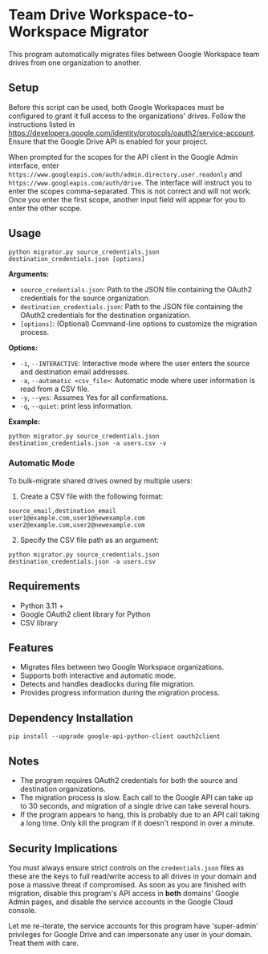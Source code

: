 # Team Drive Workspace-to-Workspace Migrator

This program automatically migrates files between Google Workspace team drives from one organization to another.

## Setup

Before this script can be used, both Google Workspaces must be configured to grant it full access to the organizations' drives. Follow the instructions listed in https://developers.google.com/identity/protocols/oauth2/service-account. Ensure that the Google Drive API is enabled for your project.

When prompted for the scopes for the API client in the Google Admin interface, enter `https://www.googleapis.com/auth/admin.directory.user.readonly` and `https://www.googleapis.com/auth/drive`.
The interface will instruct you to enter the scopes comma-separated. This is not correct and will not work. Once you enter the first scope, another input field will appear for you to enter the other scope.

## Usage

```
python migrator.py source_credentials.json destination_credentials.json [options]
```

**Arguments:**

* `source_credentials.json`: Path to the JSON file containing the OAuth2 credentials for the source organization.
* `destination_credentials.json`: Path to the JSON file containing the OAuth2 credentials for the destination organization.
* `[options]`: (Optional) Command-line options to customize the migration process.

**Options:**

* `-i`, `--INTERACTIVE`: Interactive mode where the user enters the source and destination email addresses.
* `-a`, `--automatic <csv_file>`: Automatic mode where user information is read from a CSV file.
* `-y`, `--yes`: Assumes Yes for all confirmations.
* `-q`, `--quiet`: print less information.

**Example:**

```
python migrator.py source_credentials.json destination_credentials.json -a users.csv -v
```
### Automatic Mode
To bulk-migrate shared drives owned by multiple users:
1. Create a CSV file with the following format:

```
source_email,destination_email
user1@example.com,user1@newexample.com
user2@example.com,user2@newexample.com
```
2. Specify the CSV file path as an argument:

```
python migrator.py source_credentials.json destination_credentials.json -a users.csv
```

## Requirements

* Python 3.11 +
* Google OAuth2 client library for Python
* CSV library

## Features

* Migrates files between two Google Workspace organizations.
* Supports both interactive and automatic mode.
* Detects and handles deadlocks during file migration.
* Provides progress information during the migration process.

## Dependency Installation

```
pip install --upgrade google-api-python-client oauth2client
```

## Notes

* The program requires OAuth2 credentials for both the source and destination organizations.
* The migration process is slow. Each call to the Google API can take up to 30 seconds, and migration of a single drive can take several hours.
* If the program appears to hang, this is probably due to an API call taking a long time. Only kill the program if it doesn't respond in over a minute.


## Security Implications
You must always ensure strict controls on the `credentials.json` files as these are the keys to full read/write access to all drives in 
your domain and pose a massive threat if compromised. As soon as you are finished with migration,
disable this program's API access in **both** domains' Google Admin pages, and disable the service accounts in
the Google Cloud console. 

Let me re-iterate, the service accounts for this program have 'super-admin' privileges for Google Drive and can impersonate
any user in your domain. Treat them with care.